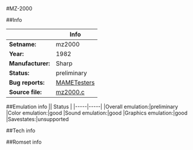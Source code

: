 #MZ-2000

##Info

||Info|
|-----|-----|
|**Setname:**|mz2000
|**Year:**|1982
|**Manufacturer:**|Sharp
|**Status:**|preliminary
|**Bug reports:**|[MAMETesters](http://mametesters.org/view_all_set.php?type=1&temporary=y&search=mz2000.c)
|**Source file:**|[mz2000.c](https://github.com/mamedev/mame/blob/master/src/mess/drivers/mz2000.c)

##Emulation info
|| Status |
|-----|-----|
|Overall emulation:|preliminary
|Color emulation:|good
|Sound emulation:|good
|Graphics emulation:|good
|Savestates:|unsupported

##Tech info

##Romset info

<!--- START OF EDITED COMMENT DO NOT TOUCH TEXT ABOVE-->
